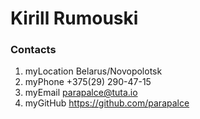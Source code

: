 # Kirill Rumouski
### Contacts
1. myLocation Belarus/Novopolotsk
2. myPhone +375(29) 290-47-15
3. myEmail parapalce@tuta.io
4. myGitHub https://github.com/parapalce